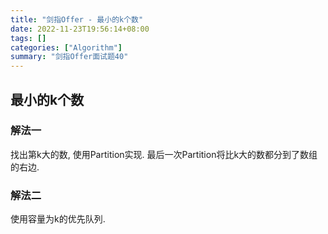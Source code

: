 ```yaml
---
title: "剑指Offer - 最小的k个数"
date: 2022-11-23T19:56:14+08:00
tags: []
categories: ["Algorithm"]
summary: "剑指Offer面试题40"
---
```


## 最小的k个数

### 解法一

找出第k大的数, 使用Partition实现. 最后一次Partition将比k大的数都分到了数组的右边.

### 解法二

使用容量为k的优先队列.
